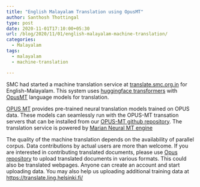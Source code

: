 ```yaml
---
title: "English Malayalam Translation using OpusMT"
author: Santhosh Thottingal
type: post
date: 2020-11-01T17:10:00+05:30
url: /blog/2020/11/01/english-malayalam-machine-translation/
categories:
  - Malayalam
tags:
  - malayalam
  - machine-translation

---
```


SMC had started a machine translation service at [translate.smc.org.in](https://translate.smc.org.in) for English-Malayalam. This system uses [huggingface transformers](https://huggingface.co/transformers/) with [OpusMT](https://github.com/Helsinki-NLP/OPUS-MT) language models for translation.

[OPUS MT](https://github.com/Helsinki-NLP/OPUS-MT) provides pre-trained neural translation models trained on OPUS data. These models can seamlessly run with the OPUS-MT transation servers that can be installed from our [OPUS-MT github repository](https://github.com/Helsinki-NLP/OPUS-MT). The translation service is powered by [Marian Neural MT engine](https://marian-nmt.github.io/)

The quality of the machine translation depends on the availability of parallel corpus. Data contributions by actual users are more than welcome. If you are interested in contributing translated documents, please use [Opus repository](https://opus-repository.ling.helsinki.fi/) to upload translated documents in various formats. This could also be translated webpages. Anyone can create an account and start uploading data. You may also help us uploading additional training data at https://translate.ling.helsinki.fi/
